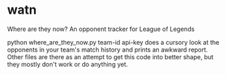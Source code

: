 # watn
Where are they now? An opponent tracker for League of Legends

python where_are_they_now.py team-id api-key
does a cursory look at the opponents in your team's match history and prints
an awkward report.  Other files are there as an attempt to get this code
into better shape, but they mostly don't work or do anything yet.
